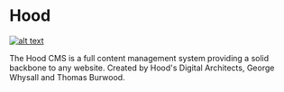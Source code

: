 # Hood
[![alt text](https://img.shields.io/badge/nuget-1.0.0-blue.svg "Now available on NuGet!")](https://www.nuget.org/packages/Hood/)

The Hood CMS is a full content management system providing a solid backbone to any website. Created by Hood's Digital Architects, George Whysall and Thomas Burwood.
